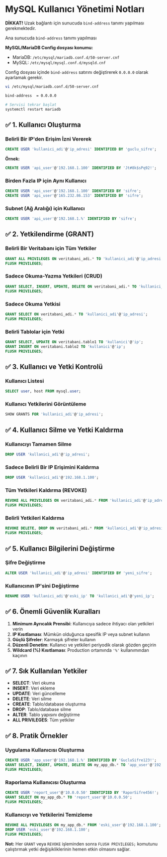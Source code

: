 # MySQL Kullanıcı Yönetimi Notları

**DİKKAT!** Uzak bağlantı için sunucuda `bind-address` tanımı yapılması gerekmektedir.

Ana sunucuda `bind-address` tanımı yapılması 

**MySQL/MariaDB Config dosyası konumu:**

- MariaDB: `/etc/mysql/mariadb.conf.d/50-server.cnf`
- MySQL: `/etc/mysql/mysql.conf.d/mysqld.cnf`


Config dosyası içinde `bind-address` satırını değiştirerek `0.0.0.0` olarak ayarlamak gerekir.

```bash
vi /etc/mysql/mariadb.conf.d/50-server.cnf

bind-address  = 0.0.0.0

# Servisi tekrar başlat
systemctl restart mariadb

```


## ✅ 1. Kullanıcı Oluşturma

### Belirli Bir IP'den Erişim İzni Vererek
```sql
CREATE USER 'kullanici_adi'@'ip_adresi' IDENTIFIED BY 'guclu_sifre';
```
**Örnek:**
```sql
CREATE USER 'api_user'@'192.168.1.100' IDENTIFIED BY 'Jt#8k$sPq92!';
```

### Birden Fazla IP için Aynı Kullanıcı
```sql
CREATE USER 'api_user'@'192.168.1.100' IDENTIFIED BY 'sifre';
CREATE USER 'api_user'@'165.232.86.153' IDENTIFIED BY 'sifre';
```

### Subnet (Ağ Aralığı) için Kullanıcı
```sql
CREATE USER 'api_user'@'192.168.1.%' IDENTIFIED BY 'sifre';
```

## ✅ 2. Yetkilendirme (GRANT)

### Belirli Bir Veritabanı için Tüm Yetkiler
```sql
GRANT ALL PRIVILEGES ON veritabani_adi.* TO 'kullanici_adi'@'ip_adresi';
FLUSH PRIVILEGES;
```

### Sadece Okuma-Yazma Yetkileri (CRUD)
```sql
GRANT SELECT, INSERT, UPDATE, DELETE ON veritabani_adi.* TO 'kullanici_adi'@'ip_adresi';
FLUSH PRIVILEGES;
```

### Sadece Okuma Yetkisi
```sql
GRANT SELECT ON veritabani_adi.* TO 'kullanici_adi'@'ip_adresi';
FLUSH PRIVILEGES;
```

### Belirli Tablolar için Yetki
```sql
GRANT SELECT, UPDATE ON veritabani.tablo1 TO 'kullanici'@'ip';
GRANT INSERT ON veritabani.tablo2 TO 'kullanici'@'ip';
FLUSH PRIVILEGES;
```

## ✅ 3. Kullanıcı ve Yetki Kontrolü

### Kullanıcı Listesi
```sql
SELECT user, host FROM mysql.user;
```

### Kullanıcı Yetkilerini Görüntüleme
```sql
SHOW GRANTS FOR 'kullanici_adi'@'ip_adresi';
```

## ✅ 4. Kullanıcı Silme ve Yetki Kaldırma

### Kullanıcıyı Tamamen Silme
```sql
DROP USER 'kullanici_adi'@'ip_adresi';
```

### Sadece Belirli Bir IP Erişimini Kaldırma
```sql
DROP USER 'kullanici_adi'@'192.168.1.100';
```

### Tüm Yetkileri Kaldırma (REVOKE)
```sql
REVOKE ALL PRIVILEGES ON veritabani_adi.* FROM 'kullanici_adi'@'ip_adresi';
FLUSH PRIVILEGES;
```

### Belirli Yetkileri Kaldırma
```sql
REVOKE DELETE, DROP ON veritabani_adi.* FROM 'kullanici_adi'@'ip_adresi';
FLUSH PRIVILEGES;
```

## ✅ 5. Kullanıcı Bilgilerini Değiştirme

### Şifre Değiştirme
```sql
ALTER USER 'kullanici_adi'@'ip_adresi' IDENTIFIED BY 'yeni_sifre';
```

### Kullanıcının IP'sini Değiştirme
```sql
RENAME USER 'kullanici_adi'@'eski_ip' TO 'kullanici_adi'@'yeni_ip';
```

## ✅ 6. Önemli Güvenlik Kuralları

1. **Minimum Ayrıcalık Prensibi**: Kullanıcıya sadece ihtiyacı olan yetkileri verin
2. **IP Kısıtlaması**: Mümkün olduğunca spesifik IP veya subnet kullanın
3. **Güçlü Şifreler**: Karmaşık şifreler kullanın
4. **Düzenli Denetim**: Kullanıcı ve yetkileri periyodik olarak gözden geçirin
5. **Wildcard (%) Kısıtlaması**: Production ortamında `'%'` kullanımından kaçının

## ✅ 7. Sık Kullanılan Yetkiler

- **SELECT**: Veri okuma
- **INSERT**: Veri ekleme  
- **UPDATE**: Veri güncelleme
- **DELETE**: Veri silme
- **CREATE**: Tablo/database oluşturma
- **DROP**: Tablo/database silme
- **ALTER**: Tablo yapısını değiştirme
- **ALL PRIVILEGES**: Tüm yetkiler

## ✅ 8. Pratik Örnekler

### Uygulama Kullanıcısı Oluşturma
```sql
CREATE USER 'app_user'@'192.168.1.%' IDENTIFIED BY 'GucluSifre123!';
GRANT SELECT, INSERT, UPDATE, DELETE ON my_app_db.* TO 'app_user'@'192.168.1.%';
FLUSH PRIVILEGES;
```

### Raporlama Kullanıcısı Oluşturma
```sql
CREATE USER 'report_user'@'10.0.0.50' IDENTIFIED BY 'RaporSifre456!';
GRANT SELECT ON my_app_db.* TO 'report_user'@'10.0.0.50';
FLUSH PRIVILEGES;
```

### Kullanıcıyı ve Yetkilerini Temizleme
```sql
REVOKE ALL PRIVILEGES ON my_app_db.* FROM 'eski_user'@'192.168.1.100';
DROP USER 'eski_user'@'192.168.1.100';
FLUSH PRIVILEGES;
```

**Not:** Her `GRANT` veya `REVOKE` işleminden sonra `FLUSH PRIVILEGES;` komutunu çalıştırmak yetki değişikliklerinin hemen etkin olmasını sağlar.